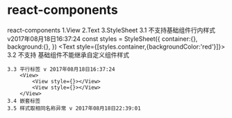 # react-components
react-components
1.View
2.Text
3.StyleSheet
    3.1 不支持基础组件行内样式 v2017年08月18日16:37:24
        const styles = StyleSheet({
            container:{},
            background:{},
        })
        <Text style={[styles.container,{backgroundColor:'red'}]}></Text>
    3.2 不支持 基础组件不能继承自定义组件样式
    
    3.3 平行标签 v 2017年08月18日16:37:24
        <View>
            <View style={}></View>
            <View style={}></View>
        </View>
    3.4 嵌套标签 
    3.5 样式取相同名称异常 v 2017年08月18日22:39:01
    
